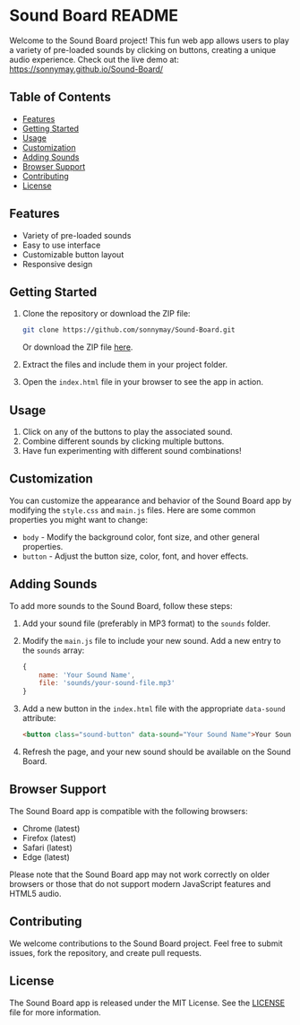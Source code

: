 # Sound Board README

Welcome to the Sound Board project! This fun web app allows users to play a variety of pre-loaded sounds by clicking on buttons, creating a unique audio experience. Check out the live demo at: https://sonnymay.github.io/Sound-Board/

## Table of Contents

- [Features](#features)
- [Getting Started](#getting-started)
- [Usage](#usage)
- [Customization](#customization)
- [Adding Sounds](#adding-sounds)
- [Browser Support](#browser-support)
- [Contributing](#contributing)
- [License](#license)

## Features

- Variety of pre-loaded sounds
- Easy to use interface
- Customizable button layout
- Responsive design

## Getting Started

1. Clone the repository or download the ZIP file:

   ```sh
   git clone https://github.com/sonnymay/Sound-Board.git
   ```

   Or download the ZIP file [here](https://github.com/sonnymay/Sound-Board/archive/refs/heads/master.zip).

2. Extract the files and include them in your project folder.

3. Open the `index.html` file in your browser to see the app in action.

## Usage

1. Click on any of the buttons to play the associated sound.
2. Combine different sounds by clicking multiple buttons.
3. Have fun experimenting with different sound combinations!

## Customization

You can customize the appearance and behavior of the Sound Board app by modifying the `style.css` and `main.js` files. Here are some common properties you might want to change:

- `body` - Modify the background color, font size, and other general properties.
- `button` - Adjust the button size, color, font, and hover effects.

## Adding Sounds

To add more sounds to the Sound Board, follow these steps:

1. Add your sound file (preferably in MP3 format) to the `sounds` folder.
2. Modify the `main.js` file to include your new sound. Add a new entry to the `sounds` array:

   ```javascript
   {
       name: 'Your Sound Name',
       file: 'sounds/your-sound-file.mp3'
   }
   ```

3. Add a new button in the `index.html` file with the appropriate `data-sound` attribute:

   ```html
   <button class="sound-button" data-sound="Your Sound Name">Your Sound Name</button>
   ```

4. Refresh the page, and your new sound should be available on the Sound Board.

## Browser Support

The Sound Board app is compatible with the following browsers:

- Chrome (latest)
- Firefox (latest)
- Safari (latest)
- Edge (latest)

Please note that the Sound Board app may not work correctly on older browsers or those that do not support modern JavaScript features and HTML5 audio.

## Contributing

We welcome contributions to the Sound Board project. Feel free to submit issues, fork the repository, and create pull requests.

## License

The Sound Board app is released under the MIT License. See the [LICENSE](https://github.com/sonnymay/Sound-Board/blob/master/LICENSE) file for more information.

